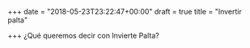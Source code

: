 +++
date = "2018-05-23T23:22:47+00:00"
draft = true
title = "Invertir palta"

+++
¿Qué queremos decir con Invierte Palta?